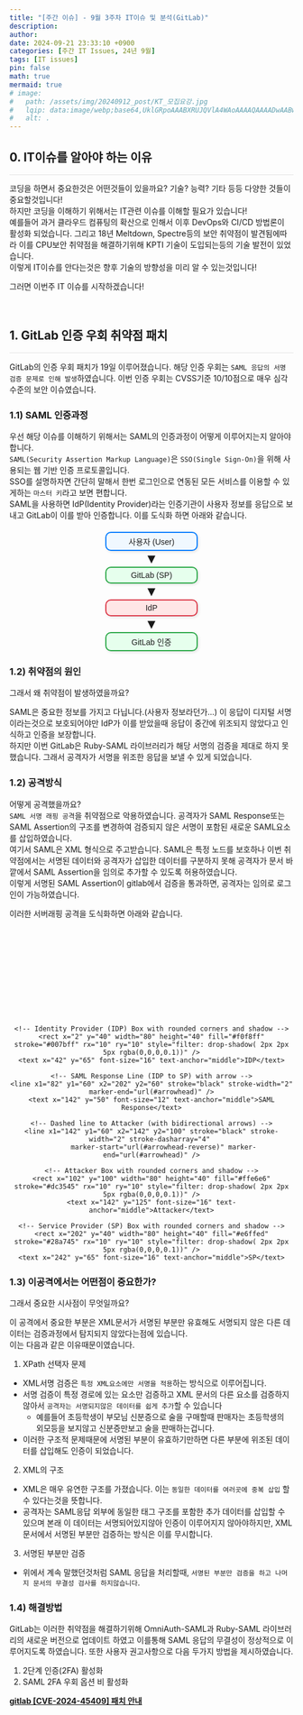 ```yaml
---
title: "[주간 이슈] - 9월 3주차 IT이슈 및 분석(GitLab)"
description: 
author:
date: 2024-09-21 23:33:10 +0900
categories: [주간 IT Issues, 24년 9월]
tags: [IT issues]
pin: false
math: true
mermaid: true
# image:
#   path: /assets/img/20240912_post/KT_모집요강.jpg
#   lqip: data:image/webp;base64,UklGRpoAAABXRUJQVlA4WAoAAAAQAAAADwAABwAAQUxQSDIAAAARL0AmbZurmr57yyIiqE8oiG0bejIYEQTgqiDA9vqnsUSI6H+oAERp2HZ65qP/VIAWAFZQOCBCAAAA8AEAnQEqEAAIAAVAfCWkAALp8sF8rgRgAP7o9FDvMCkMde9PK7euH5M1m6VWoDXf2FkP3BqV0ZYbO6NA/VFIAAAA
#   alt: .
---
```


## **0. IT이슈를 알아야 하는 이유**
<hr style="height: 0.5px; background-color: rgba(0, 0, 0, .1); border: none;" /> 

코딩을 하면서 중요한것은 어떤것들이 있을까요? 기술? 능력? 기타 등등 다양한 것들이 중요할것입니다!  
하지만 코딩을 이해하기 위해서는 IT관련 이슈를 이해할 필요가 있습니다!  
예를들어 과거 클라우드 컴퓨팅의 확산으로 인해서 이후 DevOps와 CI/CD 방법론이 활성화 되었습니다. 그리고 18년 Meltdown, Spectre등의 보안 취약점이 발견됨에따라 이를 CPU보안 취약점을 해결하기위해 KPTI 기술이 도입되는등의 기술 발전이 있었습니다.  
이렇게 IT이슈를 안다는것은 향후 기술의 방향성을 미리 알 수 있는것입니다!  

그러면 이번주 IT 이슈를 시작하겠습니다!

<br/>

## **1. GitLab 인증 우회 취약점 패치**
<hr style="height: 0.5px; background-color: rgba(0, 0, 0, .1); border: none;" /> 

GitLab의 인증 우회 패치가 19일 이루어졌습니다.
해당 인증 우회는 `SAML 응답의 서명 검증 문제로 인해 발생`하였습니다. 이번 인증 우회는 CVSS기준 10/10점으로 매우 심각 수준의 보안 이슈였습니다.  

### 1.1) SAML 인증과정  
우선 해당 이슈를 이해하기 위해서는 SAML의 인증과정이 어떻게 이루어지는지 알아야합니다.  
`SAML(Security Assertion Markup Language)`은 `SSO(Single Sign-On)`을 위해 사용되는 웹 기반 인증 프로토콜입니다.  
SSO를 설명하자면 간단히 말해서 한번 로그인으로 연동된 모든 서비스를 이용할 수 있게하는 `마스터 키`라고 보면 편합니다.  
SAML을 사용하면 IdP(Identity Provider)라는 인증기관이 사용자 정보를 응답으로 보내고 GitLab이 이를 받아 인증합니다. 
이를 도식화 하면 아래와 같습니다.

<div style="text-align: center; font-family: Arial, sans-serif; margin-top: 20px;">
  <!-- 사용자 -->
  <div style="border: 2px solid #007bff; border-radius: 10px; padding: 5px; margin: 0; width: 150px; display: inline-block; box-shadow: 2px 2px 5px rgba(0,0,0,0.1); background-color: #f0f8ff;">
    사용자 (User)
  </div>
  <!-- 화살표 -->
  <div style="margin: 0; font-size: 24px;">
    ▼
  </div>
  <!-- GitLab (SP) -->
  <div style="border: 2px solid #28a745; border-radius: 10px; padding: 5px; margin: 0; width: 150px; display: inline-block; box-shadow: 2px 2px 5px rgba(0,0,0,0.1); background-color: #e6ffed;">
    GitLab (SP)
  </div>
  <!-- 화살표 -->
  <div style="margin: 0; font-size: 24px;">
    ▼
  </div>
  <!-- Identity Provider (IdP) -->
  <div style="border: 2px solid #dc3545; border-radius: 10px; padding: 5px; margin: 0; width: 150px; display: inline-block; box-shadow: 2px 2px 5px rgba(0,0,0,0.1); background-color: #ffe6e6;">
    IdP
  </div>
  <!-- 화살표 -->
  <div style="margin: 0; font-size: 24px;">
    ▼
  </div>
  <!-- GitLab 인증 완료 -->
  <div style="border: 2px solid #28a745; border-radius: 10px; padding: 5px; margin: 0; width: 150px; display: inline-block; box-shadow: 2px 2px 5px rgba(0,0,0,0.1); background-color: #e6ffed;">
    GitLab 인증
  </div>
</div>

### 1.2) 취약점의 원인

그래서 왜 취약점이 발생하였을까요?  

SAML은 중요한 정보를 가지고 다닙니다.(사용자 정보라던가...) 이 응답이 디지털 서명이라는것으로 보호되어야만 IdP가 이를 받았을때 응답이 중간에 위조되지 않았다고 인식하고 인증을 보장합니다.  
하지만 이번 GitLab은 Ruby-SAML 라이브러리가 해당 서명의 검증을 제대로 하지 못했습니다. 그래서 공격자가 서명을 위조한 응답을 보낼 수 있게 되었습니다.  

### 1.2) 공격방식

어떻게 공격했을까요?  
`SAML 서명 래핑 공격`을 취약점으로 악용하였습니다. 공격자가 SAML Response또는 SAML Assertion의 구조를 변경하여 검증되지 않은 서명이 포함된 새로운 SAML요소를 삽입하였습니다.  
여기서 SAML은 XML 형식으로 주고받습니다. SAML은 특정 노드를 보호하나 이번 취약점에서는 서명된 데이터와 공격자가 삽입한 데이터를 구분하지 못해 공격자가 문서 바깥에서 SAML Assertion을 임의로 추가할 수 있도록 허용하였습니다.  
이렇게 서명된 SAML Assertion이 gitlab에서 검증을 통과하면, 공격자는 임의로 로그인이 가능하였습니다.  

이러한 서버래핑 공격을 도식화하면 아래와 같습니다.

<div style="text-align: center;">
  <svg width="300" height="160" xmlns="http://www.w3.org/2000/svg">
    <!-- Define the arrow marker -->
    <defs>
      <!-- Arrow for end marker -->
      <marker id="arrowhead" markerWidth="5" markerHeight="3.5" 
              refX="5" refY="1.75" orient="auto" fill="#000">
        <polygon points="0 0, 5 1.75, 0 3.5" />
      </marker>
      <!-- Arrow for start marker (reversed for upward direction) -->
      <marker id="arrowhead-reverse" markerWidth="5" markerHeight="3.5" 
              refX="5" refY="1.75" orient="auto-start-reverse" fill="#000">
        <polygon points="0 0, 5 1.75, 0 3.5" />
      </marker>
    </defs>

    <!-- Identity Provider (IDP) Box with rounded corners and shadow -->
    <rect x="2" y="40" width="80" height="40" fill="#f0f8ff" stroke="#007bff" rx="10" ry="10" style="filter: drop-shadow( 2px 2px 5px rgba(0,0,0,0.1))" />
    <text x="42" y="65" font-size="16" text-anchor="middle">IDP</text>

    <!-- SAML Response Line (IDP to SP) with arrow -->
    <line x1="82" y1="60" x2="202" y2="60" stroke="black" stroke-width="2" marker-end="url(#arrowhead)" />
    <text x="142" y="50" font-size="12" text-anchor="middle">SAML Response</text>

    <!-- Dashed line to Attacker (with bidirectional arrows) -->
    <line x1="142" y1="60" x2="142" y2="100" stroke="black" stroke-width="2" stroke-dasharray="4" 
          marker-start="url(#arrowhead-reverse)" marker-end="url(#arrowhead)" />

    <!-- Attacker Box with rounded corners and shadow -->
    <rect x="102" y="100" width="80" height="40" fill="#ffe6e6" stroke="#dc3545" rx="10" ry="10" style="filter: drop-shadow( 2px 2px 5px rgba(0,0,0,0.1))" />
    <text x="142" y="125" font-size="16" text-anchor="middle">Attacker</text>

    <!-- Service Provider (SP) Box with rounded corners and shadow -->
    <rect x="202" y="40" width="80" height="40" fill="#e6ffed" stroke="#28a745" rx="10" ry="10" style="filter: drop-shadow( 2px 2px 5px rgba(0,0,0,0.1))" />
    <text x="242" y="65" font-size="16" text-anchor="middle">SP</text>
  </svg>
</div>


### 1.3) 이공격에서는 어떤점이 중요한가?

그래서 중요한 시사점이 무엇일까요?

이 공격에서 중요한 부분은 XML문서가 서명된 부분만 유효해도 서명되지 않은 다른 데이터는 검증과정에서 탐지되지 않았다는점에 있습니다.  
이는 다음과 같은 이유때문이였습니다.  
1. XPath 선택자 문제
- XML서명 검증은 `특정 XML요소에만 서명을 적용`하는 방식으로 이루어집니다.
- 서명 검증이 특정 경로에 있는 요소만 검증하고 XML 문서의 다른 요소를 검증하지 않아서 `공격자는 서명되지않은 데이터를 쉽게 추가`할 수 있습니다
  - 예를들어 초등학생이 부모님 신분증으로 술을 구매할때 판매자는 초등학생의 외모등을 보지않고 신분증만보고 술을 판매하는겁니다.
- 이러한 구조적 문제때문에 서명된 부분이 유효하기만하면 다른 부분에 위조된 데이터를 삽입해도 인증이 되었습니다.

2. XML의 구조
- XML은 매우 유연한 구조를 가졌습니다. 이는 `동일한 데이터를 여러곳에 중복 삽입` 할 수 있다는것을 뜻합니다.
- 공격자는 SAML응답 외부에 동일한 태그 구조를 포함한 추가 데이터를 삽입할 수 있으며 본래 이 데이터는 서명되어있지않아 인증이 이루어지지 않아야하지만, XML문서에서 서명된 부분만 검증하는 방식은 이를 무시합니다.

3. 서명된 부분만 검증
- 위에서 계속 말했던것처럼 SAML 응답을 처리할때, `서명된 부분만 검증을 하고 나머지 문서의 무결성 검사를 하지않습니다`.

### 1.4) 해결방법

GitLab는 이러한 취약점을 해결하기위해 OmniAuth-SAML과 Ruby-SAML 라이브러리의 새로운 버전으로 업데이트 하였고 이를통해 SAML 응답의 무결성이 정상적으로 이루어지도록 하였습니다.
또한 사용자 권고사항으로 다음 두가지 방법을 제시하였습니다.
1. 2단계 인증(2FA) 활성화
2. SAML 2FA 우회 옵션 비 활성화

[**gitlab [CVE-2024-45409] 패치 안내**](https://advisories.gitlab.com/pkg/gem/ruby-saml/CVE-2024-45409/) 